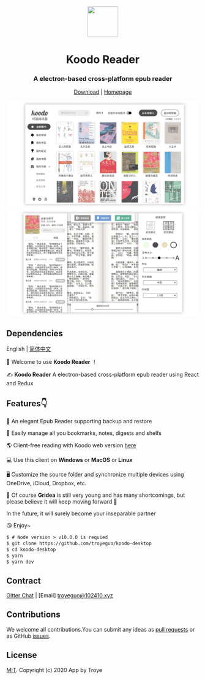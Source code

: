 <div align="center">
  <a href="https://gridea.dev">
    <img src="assets/icon.ico"  width="80px" height="80px">
  </a>
  <h1 align="center">
    Koodo Reader
  </h1>
  <h3 align="center">
    A electron-based cross-platform epub reader
  </h3>

[Download](https://github.com/troyeguo/koodo-desktop/releases) | [Homepage](http://koodo.102410.xyz/)

  <!-- <a href="https://github.com/getgridea/gridea/releases/latest">
    <img src="https://img.shields.io/github/release/getgridea/gridea.svg?style=flat-square" alt="">
  </a>

  <a href="https://github.com/getgridea/gridea/blob/master/LICENSE">
    <img src="https://img.shields.io/github/license/getgridea/gridea.svg?style=flat-square" alt="">
  </a>
  
  <a href="https://github.com/getgridea/gridea/releases/latest">
    <img alt="GitHub All Releases" src="https://img.shields.io/github/downloads/getgridea/gridea/total.svg?color=%2312b886&style=flat-square">
  </a> -->

</div>

<div align="center">
  <img src="/screenshot/manager.jpg" >
</div>
<div align="center">
  <img src="/screenshot/reader.jpg" >
</div>

## Dependencies

English | [简体中文](https://github.com/troyeguo/koodo-desktop/blob/master/README-zh_CN.md)

<!-- **[CHANGELOG](https://github.com/getgridea/gridea/blob/master/CHANGELOG.md)** -->

👏 Welcome to use **Koodo Reader** ！

✍️ **Koodo Reader** A electron-based cross-platform epub reader using React and Redux

## Features👇

📝 An elegant Epub Reader supporting backup and restore

🌉 Easily manage all you bookmarks, notes, digests and shelfs

🌎 Client-free reading with Koodo web version [here](http://reader.102410.xyz)

💻 Use this client on **Windows** or **MacOS** or **Linux**

🖥 Customize the source folder and synchronize multiple devices using OneDrive, iCloud, Dropbox, etc.

🌱 Of course **Gridea** is still very young and has many shortcomings, but please believe it will keep moving forward 🏃

In the future, it will surely become your inseparable partner

😘 Enjoy~

<!-- ## Development

If you want to contribute code, please check the [Contribution Guide](https://github.com/getgridea/gridea/wiki/%E8%B4%A1%E7%8C%AE%E6%8C%87%E5%8D%97) in advance. -->

```shell
$ # Node version > v10.0.0 is requied
$ git clone https://github.com/troyeguo/koodo-desktop
$ cd koodo-desktop
$ yarn
$ yarn dev
```

## Contract

[Gitter Chat](https://gitter.im/koodo-reader/community?utm_source=share-link&utm_medium=link&utm_campaign=share-link) | [Email] troyeguo@102410.xyz

<!-- ## Example Screenshots

<div align="center">
  <img src="./files/themes.png">
</div> -->

## Contributions

We welcome all contributions.You can submit any ideas as [pull requests](https://github.com/troyeguo/koodo-desktop/pulls) or as GitHub [issues](https://github.com/troyeguo/koodo-desktop/issues).

<!-- ## Donation -->

<div>
  <!-- <img src="./files/wechat.png" width="240px"> -->
</div>

## License

[MIT](https://github.com/troyeguo/koodo-desktop/blob/master/LICENSE). Copyright (c) 2020 App by Troye
